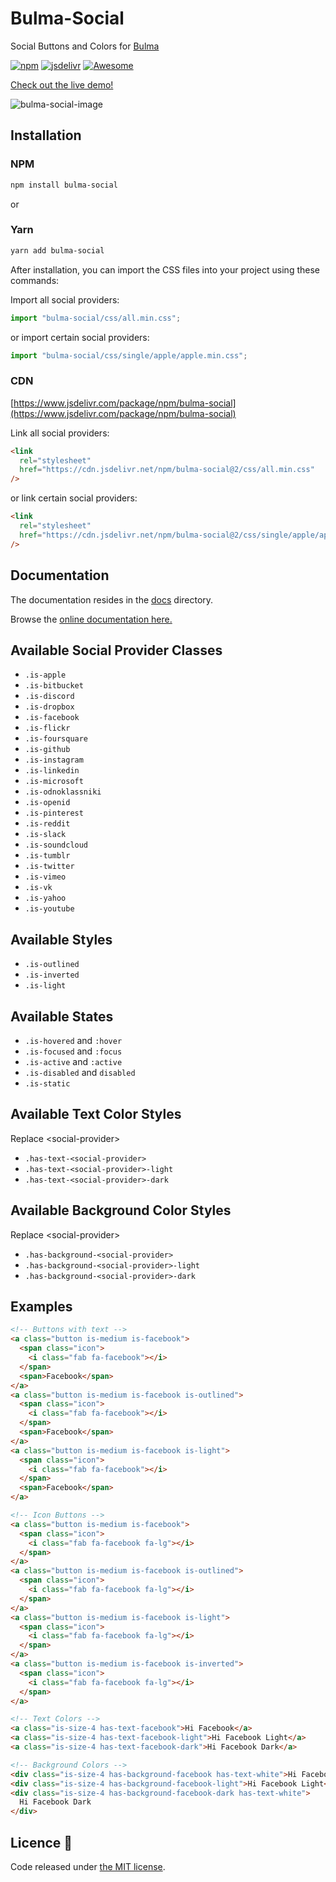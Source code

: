 # Bulma-Social

Social Buttons and Colors for [Bulma](http://bulma.io/)

[![npm](https://img.shields.io/npm/v/bulma-social.svg)](https://npmjs.com/package/bulma-social)
[![jsdelivr](https://data.jsdelivr.com/v1/package/npm/bulma-social/badge)](https://www.jsdelivr.com/package/npm/bulma-social)
[![Awesome](https://awesome.re/badge-flat2.svg)](https://awesome.re)

[Check out the live demo!](http://aldi.github.io/bulma-social)

![bulma-social-image](docs/assets/images/bulma-social.png)

## Installation

### NPM

```sh
npm install bulma-social
```

or

### Yarn

```sh
yarn add bulma-social
```

After installation, you can import the CSS files into your project using these commands:

Import all social providers:

```js
import "bulma-social/css/all.min.css";
```

or import certain social providers:

```js
import "bulma-social/css/single/apple/apple.min.css";
```

### CDN

[https://www.jsdelivr.com/package/npm/bulma-social](https://www.jsdelivr.com/package/npm/bulma-social)

Link all social providers:

```html
<link
  rel="stylesheet"
  href="https://cdn.jsdelivr.net/npm/bulma-social@2/css/all.min.css"
/>
```

or link certain social providers:

```html
<link
  rel="stylesheet"
  href="https://cdn.jsdelivr.net/npm/bulma-social@2/css/single/apple/apple.min.css"
/>
```

## Documentation

The documentation resides in the [docs](docs) directory.

Browse the [online documentation here.](https://aldi.github.io/bulma-social/index.html)

## Available Social Provider Classes

- `.is-apple`
- `.is-bitbucket`
- `.is-discord`
- `.is-dropbox`
- `.is-facebook`
- `.is-flickr`
- `.is-foursquare`
- `.is-github`
- `.is-instagram`
- `.is-linkedin`
- `.is-microsoft`
- `.is-odnoklassniki`
- `.is-openid`
- `.is-pinterest`
- `.is-reddit`
- `.is-slack`
- `.is-soundcloud`
- `.is-tumblr`
- `.is-twitter`
- `.is-vimeo`
- `.is-vk`
- `.is-yahoo`
- `.is-youtube`

## Available Styles

- `.is-outlined`
- `.is-inverted`
- `.is-light`

## Available States

- `.is-hovered` and `:hover`
- `.is-focused` and `:focus`
- `.is-active` and `:active`
- `.is-disabled` and `disabled`
- `.is-static`

## Available Text Color Styles

Replace &lt;social-provider&gt;

- `.has-text-<social-provider>`
- `.has-text-<social-provider>-light`
- `.has-text-<social-provider>-dark`

## Available Background Color Styles

Replace &lt;social-provider&gt;

- `.has-background-<social-provider>`
- `.has-background-<social-provider>-light`
- `.has-background-<social-provider>-dark`

## Examples

```html
<!-- Buttons with text -->
<a class="button is-medium is-facebook">
  <span class="icon">
    <i class="fab fa-facebook"></i>
  </span>
  <span>Facebook</span>
</a>
<a class="button is-medium is-facebook is-outlined">
  <span class="icon">
    <i class="fab fa-facebook"></i>
  </span>
  <span>Facebook</span>
</a>
<a class="button is-medium is-facebook is-light">
  <span class="icon">
    <i class="fab fa-facebook"></i>
  </span>
  <span>Facebook</span>
</a>

<!-- Icon Buttons -->
<a class="button is-medium is-facebook">
  <span class="icon">
    <i class="fab fa-facebook fa-lg"></i>
  </span>
</a>
<a class="button is-medium is-facebook is-outlined">
  <span class="icon">
    <i class="fab fa-facebook fa-lg"></i>
  </span>
</a>
<a class="button is-medium is-facebook is-light">
  <span class="icon">
    <i class="fab fa-facebook fa-lg"></i>
  </span>
</a>
<a class="button is-medium is-facebook is-inverted">
  <span class="icon">
    <i class="fab fa-facebook fa-lg"></i>
  </span>
</a>

<!-- Text Colors -->
<a class="is-size-4 has-text-facebook">Hi Facebook</a>
<a class="is-size-4 has-text-facebook-light">Hi Facebook Light</a>
<a class="is-size-4 has-text-facebook-dark">Hi Facebook Dark</a>

<!-- Background Colors -->
<div class="is-size-4 has-background-facebook has-text-white">Hi Facebook</div>
<div class="is-size-4 has-background-facebook-light">Hi Facebook Light</div>
<div class="is-size-4 has-background-facebook-dark has-text-white">
  Hi Facebook Dark
</div>
```

## Licence 📜

Code released under [the MIT license](https://github.com/aldi/bulma-social/blob/master/LICENSE).
